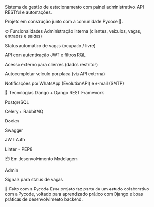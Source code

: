 Sistema de gestão de estacionamento com painel administrativo, API RESTful e automações.

Projeto em construção junto com a comunidade Pycode 🐍.

⚙️ Funcionalidades
Administração interna (clientes, veículos, vagas, entradas e saídas)

Status automático de vagas (ocupado / livre)

API com autenticação JWT e filtros RQL

Acesso externo para clientes (dados restritos)

Autocompletar veículo por placa (via API externa)

Notificações por WhatsApp (EvolutionAPI) e e-mail (SMTP)

🧰 Tecnologias
Django + Django REST Framework

PostgreSQL

Celery + RabbitMQ

Docker

Swagger

JWT Auth

Linter + PEP8

📦 Em desenvolvimento
Modelagem

Admin

Signals para status de vagas

🤝 Feito com a Pycode
Esse projeto faz parte de um estudo colaborativo com a Pycode, voltado para aprendizado prático com Django e boas práticas de desenvolvimento backend.
